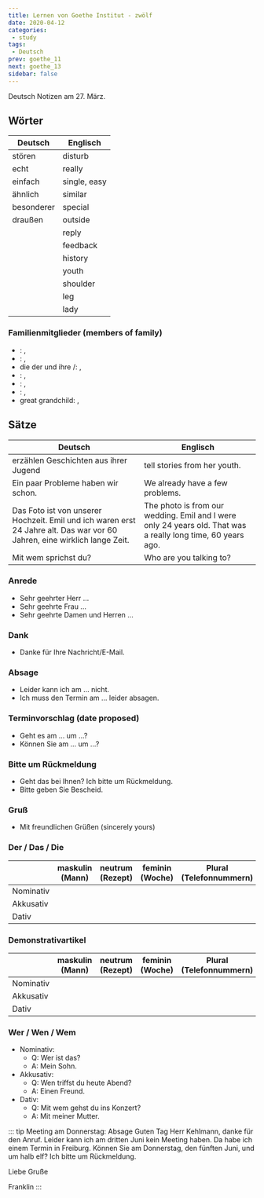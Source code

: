 ```yaml
---
title: Lernen von Goethe Institut - zwölf
date: 2020-04-12
categories:
 - study
tags:
 - Deutsch
prev: goethe_11
next: goethe_13
sidebar: false
---
```


Deutsch Notizen am 27. März.

<!-- more -->

## Wörter

| Deutsch | Englisch |
| ------- | -------- |
| stören | disturb |
| echt | really |
| einfach | single, easy |
| ähnlich | similar |
| besonderer | special |
| draußen | outside |
| <d type="er" text="Bescheid"/> | reply |
| <d type="ie" text="Rückmeldung"/> | feedback |
| <d type="ie" text="Geschichte"/> | history |
| <d type="ie" text="Jugend"/> | youth |
| <d type="ie" text="Schulter"/> | shoulder |
| <d type="as" text="Bein"/> | leg |
| <d type="ie" text="Dame"/> | lady |

### Familienmitglieder (members of family)

- <d type="ie" text="Großeltern"/>: <d type="ie" text="Großmutter (Oma)"/>, <d type="er" text="Großvater (Opa)"/>
- <d type="ie" text="Eltern"/>: <d type="ie" text="Mutter (Mama)"/>, <d type="er" text="Vater (Papa)"/>
- die <d type="ie" text="Geschwister"/> der <d type="er" text="Eltern"/> und ihre <d type="ie" text="Frauen"/>/<d type="ie" text="Männer"/>: <d type="ie" text="Tante"/>, <d type="er" text="Onkel"/>
- <d type="ie" text="Kinder"/>: <d type="ie" text="Tochter"/>, <d type="er" text="Sohn"/>
- <d type="ie" text="Geschwister"/>: <d type="ie" text="Schwester"/>, <d type="er" text="Bruder"/>
- <d type="ie" text="Enkelkinder"/>: <d type="ie" text="Enkelin"/>, <d type="er" text="Enkel"/>
- great grandchild: <d type="er" text="Urenkel"/>, <d type="ie" text="Urenkelin"/>

## Sätze

| Deutsch | Englisch |
| ------- | -------- |
| erzählen Geschichten aus ihrer Jugend | tell stories from her youth. |
| Ein paar Probleme haben wir schon. | We already have a few problems. |
| Das Foto ist von unserer Hochzeit. Emil und ich waren erst 24 Jahre alt. Das war vor 60 Jahren, eine wirklich lange Zeit. | The photo is from our wedding. Emil and I were only 24 years old. That was a really long time, 60 years ago. |
| Mit wem sprichst du? | Who are you talking to? |

### Anrede

- Sehr geehrter Herr ...
- Sehr geehrte Frau ...
- Sehr geehrte Damen und Herren ...

### Dank

- Danke für Ihre Nachricht/E-Mail.

### Absage

- Leider kann ich am ... nicht.
- Ich muss den Termin am ... leider absagen.

### Terminvorschlag (date proposed)

- Geht es am ... um ...?
- Können Sie am ... um ...?

### Bitte um Rückmeldung

- Geht das bei Ihnen? Ich bitte um Rückmeldung.
- Bitte geben Sie Bescheid.

### Gruß

- Mit freundlichen Grüßen (sincerely yours)

### Der / Das / Die

|   | maskulin (Mann) | neutrum (Rezept) | feminin (Woche) | Plural (Telefonnummern) |
| - | -------- | ------- | ------- | ------ |
| Nominativ | <d type="er" text="der"/> | <d type="as" text="das"/> | <d type="ie" text="die"/> | <d type="ie" text="die"/> |
| Akkusativ | <d type="er" text="den"/> | <d type="as" text="das"/> | <d type="ie" text="die"/> | <d type="ie" text="die"/> |
| Dativ | <d type="er" text="dem"/> | <d type="as" text="dem"/> | <d type="ie" text="der"/> | <d type="ie" text="den"/> |

### Demonstrativartikel

|   | maskulin (Mann) | neutrum (Rezept) | feminin (Woche) | Plural (Telefonnummern) |
| - | -------- | ------- | ------- | ------ |
| Nominativ | <d type="er" text="dieser"/> | <d type="as" text="dieses"/> | <d type="ie" text="diese"/> | <d type="ie" text="diese"/> |
| Akkusativ | <d type="er" text="diesen"/> | <d type="as" text="dieses"/> | <d type="ie" text="diese"/> | <d type="ie" text="diese"/> |
| Dativ | <d type="er" text="diesem"/> | <d type="as" text="diesem"/> | <d type="ie" text="dieser"/> | <d type="ie" text="diesen"/> |

### Wer / Wen / Wem

- Nominativ:
  - Q: Wer ist das?
  - A: Mein Sohn.
- Akkusativ:
  - Q: Wen triffst du heute Abend?
  - A: Einen Freund.
- Dativ:
  - Q: Mit wem gehst du ins Konzert?
  - A: Mit meiner Mutter.

::: tip Meeting am Donnerstag: Absage
Guten Tag Herr Kehlmann,
danke für den Anruf. Leider kann ich am dritten Juni kein Meeting haben. Da habe ich einem Termin in Freiburg. Können Sie am Donnerstag, den fünften Juni, und um halb elf? Ich bitte um Rückmeldung.

Liebe Gruße

Franklin
:::
